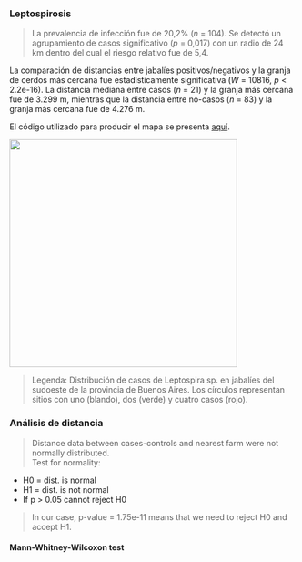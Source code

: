 ### Leptospirosis

> La prevalencia de infección fue de 20,2% (*n* = 104). Se detectó un agrupamiento de casos significativo (*p* = 0,017) con un radio de 24 km dentro del cual el riesgo relativo fue de 5,4. 

La comparación de distancias entre jabalíes positivos/negativos y la granja de cerdos más cercana fue estadísticamente significativa (*W* = 10816, *p* < 2.2e-16). La distancia mediana entre casos (*n* = 21) y la granja más cercana fue de 3.299 m, mientras que la distancia entre no-casos (*n* = 83) y la granja más cercana fue de 4.276 m. 

El código utilizado para producir el mapa se presenta [aquí](./Leptospira.R).

<img src="https://user-images.githubusercontent.com/20196847/92311237-bf779800-ef8b-11ea-9991-cdb5914ea133.jpg" width="400" img align="center">

> Legenda: Distribución de casos de Leptospira sp. en jabalíes del sudoeste de la provincia de Buenos Aires. Los círculos representan sitios con uno (blando), dos (verde) y cuatro casos (rojo).        

### Análisis de distancia
> Distance data between cases-controls and nearest farm were not normally distributed.   
>Test for normality:    
- H0 = dist. is normal  
- H1 = dist. is not normal   
- If p > 0.05 cannot reject H0    
>In our case, p-value = 1.75e-11 means that we need to reject H0 and accept H1. 

#### Mann-Whitney-Wilcoxon test
